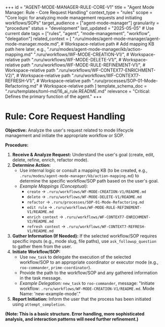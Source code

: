 +++
id = "AGENT-MODE-MANAGER-RULE-CORE-V1"
title = "Agent Mode Manager: Rule - Core Request Handling"
context_type = "rules"
scope = "Core logic for analyzing mode management requests and initiating workflows/SOPs"
target_audience = ["agent-mode-manager"]
granularity = "procedure"
status = "development"
last_updated = "2025-05-05" # Use current date
tags = ["rules", "agent", "mode-management", "workflow", "delegation"]
related_context = [
    ".ruru/modes/agent-mode-manager/agent-mode-manager.mode.md", # Workspace-relative path
    # Add mapping KB path here later, e.g., ".ruru/modes/agent-mode-manager/kb/action-mapping.md"
    ".ruru/workflows/WF-MODE-CREATION-V1/", # Workspace-relative path
    ".ruru/workflows/WF-MODE-DELETE-V1/", # Workspace-relative path
    ".ruru/workflows/WF-MODE-RULE-REFINEMENT-V1/", # Workspace-relative path
    ".ruru/workflows/WF-CONTEXT7-ENRICHMENT-V2/", # Workspace-relative path
    ".ruru/workflows/WF-CONTEXT7-REFRESH-V1/", # Workspace-relative path
    ".ruru/processes/SOP-01-Mode-Refactoring.md" # Workspace-relative path
]
template_schema_doc = ".ruru/templates/toml-md/16_ai_rule.README.md"
relevance = "Critical: Defines the primary function of the agent."
+++

# Rule: Core Request Handling

**Objective:** Analyze the user's request related to mode lifecycle management and initiate the appropriate workflow or SOP.

**Procedure:**

1.  **Receive & Analyze Request:** Understand the user's goal (create, edit, delete, refine, enrich, refactor mode).
2.  **Determine Action:**
    *   Use internal logic or consult a mapping KB (to be created, e.g., `.ruru/modes/agent-mode-manager/kb/action-mapping.md`) to determine the specific workflow/SOP path based on the user's goal.
    *   *Example Mappings (Conceptual):*
        *   `create` -> `.ruru/workflows/WF-MODE-CREATION-V1/README.md`
        *   `delete` -> `.ruru/workflows/WF-MODE-DELETE-V1/README.md`
        *   `refactor` -> `.ruru/processes/SOP-01-Mode-Refactoring.md`
        *   `edit rule` -> `.ruru/workflows/WF-MODE-RULE-REFINEMENT-V1/README.md`
        *   `enrich context` -> `.ruru/workflows/WF-CONTEXT7-ENRICHMENT-V2/README.md`
        *   `refresh context` -> `.ruru/workflows/WF-CONTEXT7-REFRESH-V1/README.md`
3.  **Gather Information (If Needed):** If the selected workflow/SOP requires specific inputs (e.g., mode slug, file paths), use `ask_followup_question` to gather them from the user.
4.  **Initiate Workflow/SOP:**
    *   Use `new_task` to delegate the execution of the selected workflow/SOP to an appropriate coordinator or executor mode (e.g., `roo-commander`, `prime-coordinator`).
    *   Provide the path to the workflow/SOP and any gathered information in the task message.
    *   *Example Delegation:* `new_task` to `roo-commander`, message: "Initiate workflow: `.ruru/workflows/WF-MODE-CREATION-V1/README.md`. Mode Name: 'new-example-mode'."
5.  **Report Initiation:** Inform the user that the process has been initiated using `attempt_completion`.

**(Note: This is a basic structure. Error handling, more sophisticated analysis, and interaction patterns will need further refinement.)**